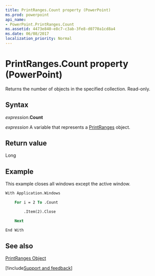 ```yaml
---
title: PrintRanges.Count property (PowerPoint)
ms.prod: powerpoint
api_name:
- PowerPoint.PrintRanges.Count
ms.assetid: 4473e840-e8c7-c3ab-3fe8-d0770a1cd8a4
ms.date: 06/08/2017
localization_priority: Normal
---
```



# PrintRanges.Count property (PowerPoint)

Returns the number of objects in the specified collection. Read-only.


## Syntax

_expression_.**Count**

_expression_ A variable that represents a [PrintRanges](PowerPoint.PrintRanges.md) object.


## Return value

Long


## Example

This example closes all windows except the active window.


```vb
With Application.Windows

    For i = 2 To .Count

        .Item(2).Close

    Next

End With
```


## See also


[PrintRanges Object](PowerPoint.PrintRanges.md)

[!include[Support and feedback](~/includes/feedback-boilerplate.md)]